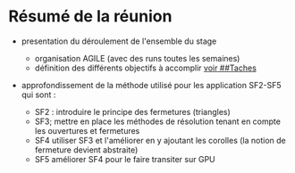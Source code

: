 # Résumé de la réunion

- presentation du  déroulement de l'ensemble du stage 
	- organisation AGILE (avec des runs toutes les semaines)
	- définition des différents objectifs à accomplir [voir ##Taches](../readme.md#taches)

- approfondissement de la méthode utilisé pour les application SF2-SF5 qui sont :
	- SF2 : introduire le principe des fermetures (triangles)
	- SF3; mettre en place les méthodes de résolution tenant en compte les ouvertures et fermetures
	- SF4 utiliser SF3 et l'améliorer en y ajoutant les corolles (la notion de fermeture devient abstraite)
	- SF5 améliorer SF4 pour le faire transiter sur GPU